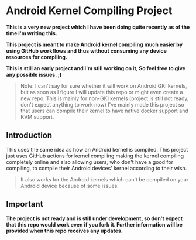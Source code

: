 # Android Kernel Compiling Project

**This is a very new project which I have been doing quite recently as of the time I'm writing this.**

**This project is meant to make Android kernel compiling much easier by using GitHub workflows and thus without consuming any device resources for compiling.**

**This is still an early project and I'm still working on it, So feel free to give any possible issues. ;)**

>Note: I can't say for sure whether it will work on Android GKI kernels, but as soon as I figure I will update this repo or might even create a new repo. This is mainly for non-GKI kernels (project is still not ready, don't expect anything to work now)
>I've mainly made this project so that users can compile their kernel to have native docker support and KVM support.

## Introduction

This uses the same idea as how an Android kernel is compiled.
This project just uses GitHub actions for kernel compiling making the kernel compiling completely online and also allowing users, who don't have a good for compiling, to compile their Android devices' kernel according to their wish.
>It also works for the Android kernels which can't be compiled on your Android device because of some issues.

## Important
**The project is not ready and is still under development, so don't expect that this repo would work even if you fork it. Further information will be provided when this repo receives any updates.**
